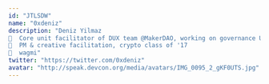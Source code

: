 ```yaml
---
id: "JTLSDW"
name: "0xdeniz"
description: "Deniz Yilmaz
🦆  Core unit facilitator of DUX team @MakerDAO, working on governance UX and tooling
🧠  PM & creative facilitation, crypto class of '17
💙  wagmi"
twitter: "https://twitter.com/0xdeniz"
avatar: "http://speak.devcon.org/media/avatars/IMG_0095_2_gKF0UTS.jpg"
---
```


